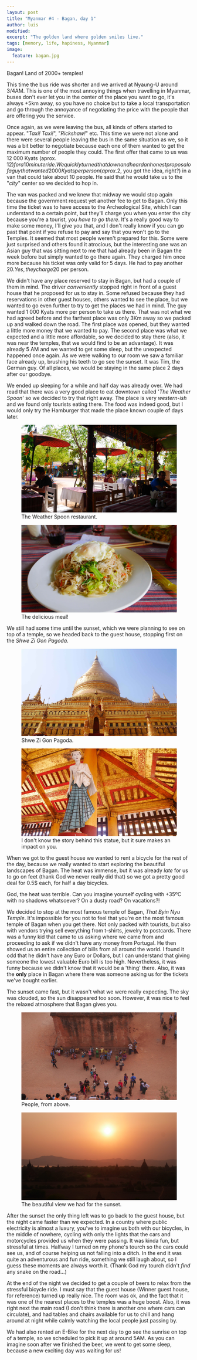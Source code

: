 ```yaml
---
layout: post
title: "Myanmar #4 - Bagan, day 1"
author: luis
modified:
excerpt: "The golden land where golden smiles live."
tags: [memory, life, hapiness, Myanmar]
image:
  feature: bagan.jpg
---
```


Bagan! Land of 2000+ temples!

This time the bus ride was shorter and we arrived at Nyaung-U around 3/4AM. This is one of the most annoying things when travelling in Myanmar, buses don't ever let you in the center of the place you want to go, it's always +5km away, so you have no choice but to take a local transportation and go through the annoyance of negotiating the price with the people that are offering you the service.

Once again, as we were leaving the bus, all kinds of offers started to appear. "<i>Taxi! Taxi!</i>", "<i>Rickshaw!</i>" etc. This time we were not alone and there were several people leaving the bus in the same situation as we, so it was a bit better to negotiate because each one of them wanted to get the maximum number of people they could. The first offer that came to us was 12 000 Kyats (aprox. 12$) for a 10 minute ride. We quickly turned that down and heard an honest proposal of a guy that wanted 2 000 Kyats per person (aprox. 2$, you got the idea, right?) in a van that could take about 10 people. He said that he would take us to the "<i>city</i>" center so we decided to hop in.

The van was packed and we knew that midway we would stop again because the government request yet another fee to get to Bagan. Only this time the ticket was to have access to the Archeological Site, which I can understand to a certain point, but they'll charge you when you enter the city because you're a tourist, you <i>have to go there</i>. It's a really good way to make some money, I'll give you that, and I don't really know if you can go past that point if you refuse to pay and say that you won't go to the Temples.
It seemed that most people weren't prepared for this. Some were just surprised and others found it atrocious, but the interesting one was an Asian guy that was sitting next to me that had already been in Bagan the week before but simply wanted to go there again. They charged him once more because his ticket was only valid for 5 days. He had to pay another 20$. Yes, they charge 20$ per person.

We didn't have any place reserved to stay in Bagan, but had a couple of them in mind. The driver <i>conveniently</i> stopped right in front of a guest house that he proposed for us to stay in. Some refused because they had reservations in other guest houses, others wanted to see the place, but we wanted to go even further to try to get the places we had in mind. The guy wanted 1 000 Kyats more per person to take us there. That was not what we had agreed before and the farthest place was only 3Km away so we packed up and walked down the road.
The first place was opened, but they wanted a little more money that we wanted to pay. The second place was what we expected and a little more affordable, so we decided to stay there (also, it was near the temples, that we would find to be an advantage). It was already 5 AM and we wanted to get some sleep, but the unexpected happened once again. As we were walking to our room we saw a familiar face already up, brushing his teeth to go see the sunset. It was Tim, the German guy. Of all places, we would be staying in the same place 2 days after our goodbye.

We ended up sleeping for a while and half day was already over. We had read that there was a very good place to eat downtown called '<i>The Weather Spoon</i>' so we decided to try that right away. The place is very <i>western-ish</i> and we found only tourists eating there. The food was indeed good, but I would only try the Hamburger that made the place known couple of days later.


<figure>
	<a href="../images/myanmar/5Bagan/spoon1.JPG"><img src="../images/myanmar/5Bagan/spoon1.JPG"></a>
	<figcaption>The Weather Spoon restaurant.</figcaption>
</figure>

<figure>
	<a href="../images/myanmar/5Bagan/spoon2.jpg"><img src="../images/myanmar/5Bagan/spoon2.jpg"></a>
	<figcaption>The delicious meal!</figcaption>
</figure>


We still had some time until the sunset, which we were planning to see on top of a temple, so we headed back to the guest house, stopping first on the <i>Shwe Zi Gon Pagoda</i>.


<figure>
	<a href="../images/myanmar/5Bagan/shwe1.jpg"><img src="../images/myanmar/5Bagan/shwe1.jpg"></a>
	<figcaption>Shwe Zi Gon Pagoda.</figcaption>
</figure>


<figure>
	<a href="../images/myanmar/5Bagan/shwe2.jpg"><img src="../images/myanmar/5Bagan/shwe2.jpg"></a>
	<figcaption>I don't know the story behind this statue, but it sure makes an impact on you.</figcaption>
</figure>


When we got to the guest house we wanted to rent a bicycle for the rest of the day, because we really wanted to start exploring the beautiful landscapes of Bagan. The heat was immense, but it was already <i>late</i> for us to go on feet (thank God we never really did that) so we got a pretty good deal for 0.5$ each, for half a day bicycles.

God, the heat was terrible. Can you imagine yourself cycling with +35ºC with no shadows whatsoever? On a dusty road? On vacations?!

We decided to stop at the most famous temple of Bagan, <i>That Byin Nyu Temple</i>. It's impossible for you not to feel that you're on the most famous temple of Bagan when you get there. Not only packed with tourists, but also with vendors trying sell everything from t-shirts, jewelry to postcards. There was a funny kid that came to us asking where we came from and proceeding to ask if we didn't have any money from Portugal. He then showed us an entire collection of bills from all around the world. I found it odd that he didn't have any Euro or Dollars, but I can understand that giving someone the lowest valuable Euro bill is too high. Nevertheless, it was funny because we didn't know that it would be a 'thing' there. Also, it was the <b>only</b> place in Bagan where there was someone asking us for the tickets we've bought earlier.

The sunset came fast, but it wasn't what we were really expecting. The sky was clouded, so the sun disappeared too soon. However, it was nice to feel the relaxed atmosphere that Bagan gives you.


<figure>
	<a href="../images/myanmar/5Bagan/sunset2.jpg"><img src="../images/myanmar/5Bagan/sunset2.jpg"></a>
	<figcaption>People, from above.</figcaption>
</figure>

<figure>
	<a href="../images/myanmar/5Bagan/sunset1.jpg"><img src="../images/myanmar/5Bagan/sunset1.jpg"></a>
	<figcaption>The beautiful view we had for the sunset.</figcaption>
</figure>


After the sunset the only thing left was to go back to the guest house, but the night came faster than we expected. In a country where public electricity is almost a luxury, you've to imagine us both with our bicycles, in the middle of nowhere, cycling with only the lights that the cars and motorcycles provided us when they were passing. It was kinda fun, but stressful at times. Halfway I turned on my phone's tourch so the cars could see us, and of course helping us not falling into a ditch. In the end it was quite an adventurous and fun ride, something we still laugh about, so I guess these moments are always worth it. (Thank God my tourch didn't <i>find</i> any snake on the road...)

At the end of the night we decided to get a couple of beers to relax from the stressful bicycle ride. I must say that the guest house (Winner guest house, for reference) turned up really nice. The room was ok, and the fact that it was one of the nearest places to the temples was a huge boost. Also, it was right next the main road (I don't think there is another one where cars can circulate), and had tables and chairs available for us to chill and hang around at night while calmly watching the local people just passing by.

We had also rented an E-Bike for the next day to go see the sunrise on top of a temple, so we scheduled to pick it up at around 5AM. As you can imagine soon after we finished the beer, we went to get some sleep, because a new exciting day was waiting for us!